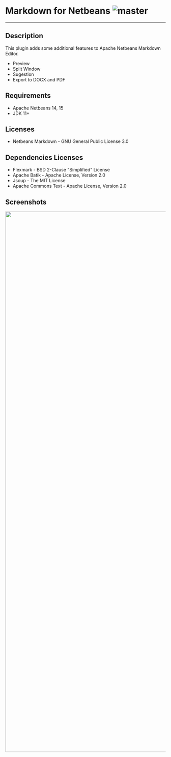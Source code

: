 # Markdown for Netbeans ![master](https://github.com/moacirrf/netbeans-markdown/actions/workflows/maven-publish.yml/badge.svg)

***

## Description
This plugin adds some additional features to Apache Netbeans Markdown Editor.
- Preview
- Split Window
- Sugestion
- Export to DOCX and PDF

## Requirements
 - Apache Netbeans 14, 15
 - JDK 11+

## Licenses
 - Netbeans Markdown - GNU General Public License 3.0

## Dependencies Licenses
 - Flexmark - BSD 2-Clause "Simplified" License
 - Apache Batik - Apache License, Version 2.0
 - Jsoup - The MIT License
 - Apache Commons Text - Apache License, Version 2.0
 

## Screenshots
<img src="https://user-images.githubusercontent.com/950706/190041477-71d5b5fc-d887-4934-810a-0ceb1048c607.png" width="1700"  />